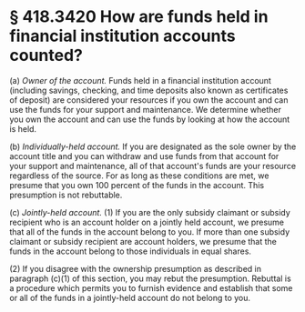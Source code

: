 # § 418.3420   How are funds held in financial institution accounts counted?

(a) *Owner of the account.* Funds held in a financial institution account (including savings, checking, and time deposits also known as certificates of deposit) are considered your resources if you own the account and can use the funds for your support and maintenance. We determine whether you own the account and can use the funds by looking at how the account is held.


(b) *Individually-held account.* If you are designated as the sole owner by the account title and you can withdraw and use funds from that account for your support and maintenance, all of that account's funds are your resource regardless of the source. For as long as these conditions are met, we presume that you own 100 percent of the funds in the account. This presumption is not rebuttable.


(c) *Jointly-held account.* (1) If you are the only subsidy claimant or subsidy recipient who is an account holder on a jointly held account, we presume that all of the funds in the account belong to you. If more than one subsidy claimant or subsidy recipient are account holders, we presume that the funds in the account belong to those individuals in equal shares.


(2) If you disagree with the ownership presumption as described in paragraph (c)(1) of this section, you may rebut the presumption. Rebuttal is a procedure which permits you to furnish evidence and establish that some or all of the funds in a jointly-held account do not belong to you.




